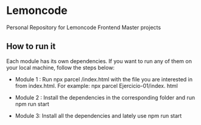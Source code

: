 # Lemoncode
Personal Repository for Lemoncode Frontend Master projects

## How to run it

Each module has its own dependencies. If you want to run any of them on your local machine, follow the steps below:

- Module 1 : Run npx parcel <folder>/index.html with the file you are interested in from index.html. For example: npx parcel Ejercicio-01/index. html

- Module 2 : Install the dependencies in the corresponding folder and run npm run start

- Module 3: Install all the dependencies and lately use npm run start